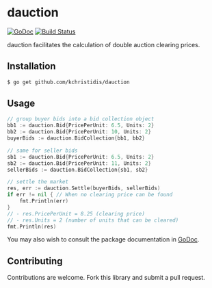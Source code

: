 # dauction

[![GoDoc](https://godoc.org/github.com/kchristidis/dauction?status.svg)](https://godoc.org/github.com/kchristidis/dauction)
[![Build Status](https://travis-ci.org/kchristidis/dauction.svg?branch=master)](https://travis-ci.org/kchristidis/dauction)

dauction facilitates the calculation of double auction clearing prices.

## Installation

```bash
$ go get github.com/kchristidis/dauction
```

## Usage

```go
// group buyer bids into a bid collection object
bb1 := dauction.Bid{PricePerUnit: 6.5, Units: 2}
bb2 := dauction.Bid{PricePerUnit: 10, Units: 2}
buyerBids := dauction.BidCollection{bb1, bb2}

// same for seller bids
sb1 := dauction.Bid{PricePerUnit: 6.5, Units: 2}
sb2 := dauction.Bid{PricePerUnit: 11, Units: 2}
sellerBids := dauction.BidCollection{sb1, sb2}

// settle the market
res, err := dauction.Settle(buyerBids, sellerBids)
if err != nil { // When no clearing price can be found
    fmt.Println(err)
}
// - res.PricePerUnit = 8.25 (clearing price)
// - res.Units = 2 (number of units that can be cleared)
fmt.Println(res)
```

You may also wish to consult the package documentation in [GoDoc](http://godoc.org/github.com/kchristidis/dauction).

## Contributing

Contributions are welcome. Fork this library and submit a pull request.
